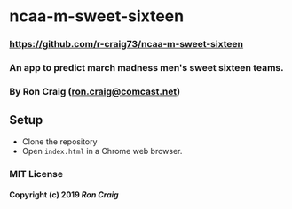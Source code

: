 # ncaa-m-sweet-sixteen

### https://github.com/r-craig73/ncaa-m-sweet-sixteen

### An app to predict march madness men's sweet sixteen teams. 

### By Ron Craig (ron.craig@comcast.net)

## Setup
* Clone the repository
* Open `index.html` in a Chrome web browser.

### MIT License

#### Copyright (c) 2019 _Ron Craig_
